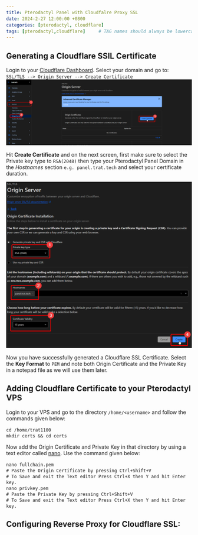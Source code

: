 ```yaml
---
title: Pterodactyl Panel with Cloudfalre Proxy SSL
date: 2024-2-27 12:00:00 +0800
categories: [pterodactyl, cloudflare]
tags: [pterodactyl,cloudflare]     # TAG names should always be lowercase
---
```


## Generating a Cloudflare SSlL Certificate

Login to your [Cloudflare Dashboard](https://dash.cloudflare.com). Select your domain and go to: <br> `SSL/TLS --> Origin Server --> Create Certificate`
![Cloudflare](/assets/22-5-22/img001.png)

Hit **Create Certificate** and on the next screen, first make sure to select the Private key type to `RSA(2048)` then type your Pterodactyl Panel Domain in the *Hostnames* section `e.g. panel.trat.tech` and select your certificate duration.

![Cloudfalre](/assets/22-5-22/img002.png)

Now you have successfully generated a Cloudflare SSL Certificate. Select the **Key Format** to `PEM` and note both Origin Certificate and the Private Key in a notepad file as we will use them later.

## Adding Cloudflare Certificate to your Pterodactyl VPS

Login to your VPS and go to the directory `/home/<username>` and follow the commands given below:

```shell
cd /home/trat1100
mkdir certs && cd certs
```

Now add the Origin Certificate and Private Key in that directory by using a text editor called [nano](https://help.ubuntu.com/community/Nano). Use the command given below:

```shell
nano fullchain.pem 
# Paste the Origin Certificate by pressing Ctrl+Shift+V
# To Save and exit the Text editor Press Ctrl+X then Y and hit Enter key.
nano privkey.pem
# Paste the Private Key by pressing Ctrl+Shift+V
# To Save and exit the Text editor Press Ctrl+X then Y and hit Enter key.
```

## Configuring Reverse Proxy for Cloudflare SSL:

